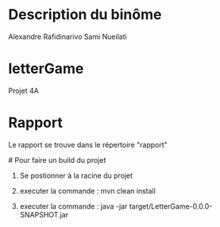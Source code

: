 # Description du binôme
Alexandre Rafidinarivo
Sami Nueilati

# letterGame
Projet 4A

# Rapport

Le rapport se trouve dans le répertoire "rapport"

# Pour faire un build du projet

1. Se postionner à la racine du projet

2. executer la commande : mvn clean install

3. executer la commande : java -jar target/LetterGame-0.0.0-SNAPSHOT.jar